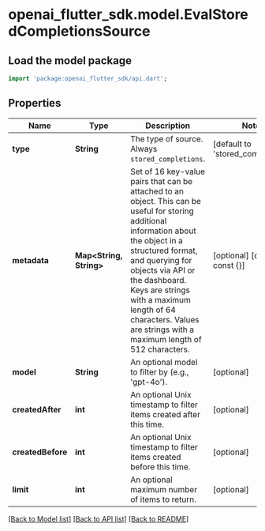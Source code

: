 # openai_flutter_sdk.model.EvalStoredCompletionsSource

## Load the model package
```dart
import 'package:openai_flutter_sdk/api.dart';
```

## Properties
Name | Type | Description | Notes
------------ | ------------- | ------------- | -------------
**type** | **String** | The type of source. Always `stored_completions`. | [default to 'stored_completions']
**metadata** | **Map<String, String>** | Set of 16 key-value pairs that can be attached to an object. This can be useful for storing additional information about the object in a structured format, and querying for objects via API or the dashboard.   Keys are strings with a maximum length of 64 characters. Values are strings with a maximum length of 512 characters.  | [optional] [default to const {}]
**model** | **String** | An optional model to filter by (e.g., 'gpt-4o'). | [optional] 
**createdAfter** | **int** | An optional Unix timestamp to filter items created after this time. | [optional] 
**createdBefore** | **int** | An optional Unix timestamp to filter items created before this time. | [optional] 
**limit** | **int** | An optional maximum number of items to return. | [optional] 

[[Back to Model list]](../README.md#documentation-for-models) [[Back to API list]](../README.md#documentation-for-api-endpoints) [[Back to README]](../README.md)


